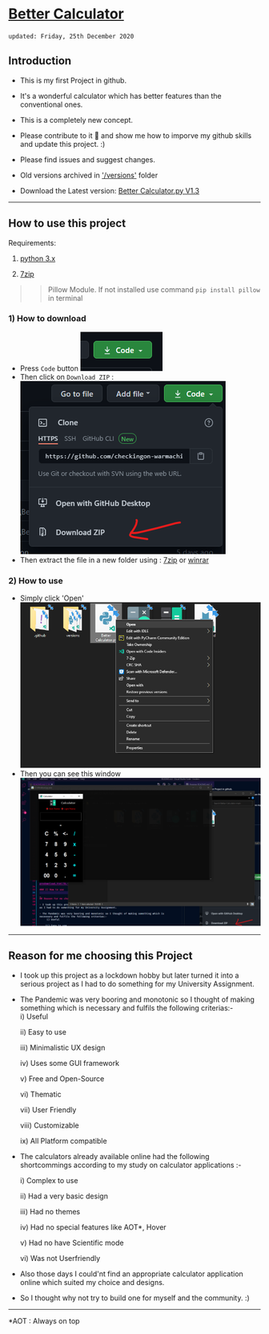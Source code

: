 # [Better Calculator](https://github.com/warmachine028/Better-Calculator)

    updated: Friday, 25th December 2020

## Introduction

- This is my first Project in github.

- It's a wonderful calculator which has better features than the conventional ones.

- This is a completely new concept.

- Please contribute to it 🙏 and show me how to imporve my github skills and update this project. :)

- Please find issues and suggest changes.

- Old versions archived in ['/versions'](https://github.com/warmachine028/Better-Calculator/tree/main/versions) folder

- Download the Latest version: [Better Calculator.py V1.3](https://github.com/warmachine028/Better-Calculator.git)

--------------------------

## How to use this project

Requirements:

1. [python 3.x](https://www.python.org/ftp/python/3.9.1/python-3.9.1-amd64.exe)

2. [7zip](https://www.7-zip.org/a/7z1900-x64.exe)

>> Pillow Module. If not installed use command ```pip install pillow``` in terminal

### 1) How to download
  
- Press `Code` button
![Code Button](Images/code.png)
- Then click on `Download ZIP` :
![ZIP](Images/zip.png)
- Then extract the file in a new folder using :
[7zip](https://www.7-zip.org/a/7z1900-x64.exe) or [winrar](https://www.win-rar.com/predownload.html?&L=0)

### 2) How to use

- Simply click 'Open'
![Open](Images/open.png)
- Then you can see this window
![calculator](Images/calculator.png)

--------------------------

## Reason for me choosing this Project

- I took up this project as a lockdown hobby but later turned it into a serious project as I had to do something for my University Assignment.

- The Pandemic was very booring and monotonic so I thought of making something which is necessary and fulfils the following criterias:-<br>
     i) Useful

    ii) Easy to use

   iii) Minimalistic UX design

    iv) Uses some GUI framework

     v) Free and Open-Source

    vi) Thematic

   vii) User Friendly

  viii) Customizable

    ix) All Platform compatible

- The calculators already available online had the following shortcommings according to my study on calculator applications :-

    i) Complex to use

   ii) Had a very basic design

  iii) Had no themes

   iv) Had no special features like AOT\*, Hover

    v) Had no have Scientific mode

   vi) Was not Userfriendly

- Also those days I could'nt find an appropriate calculator application online which suited my choice and designs.

- So I thought why not try to build one for myself and the community. :)

--------------------------

*AOT : Always on top
